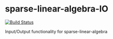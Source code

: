 # sparse-linear-algebra-IO

[![Build Status](https://travis-ci.org/ocramz/sparse-linear-algebra-IO.png)](https://travis-ci.org/ocramz/sparse-linear-algebra-IO)

Input/Output functionality for sparse-linear-algebra
